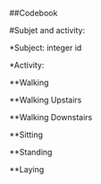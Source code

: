 

##Codebook

#Subjet and activity:

*Subject: integer id

*Activity:

**Walking

**Walking Upstairs

**Walking Downstairs

**Sitting

**Standing

**Laying

